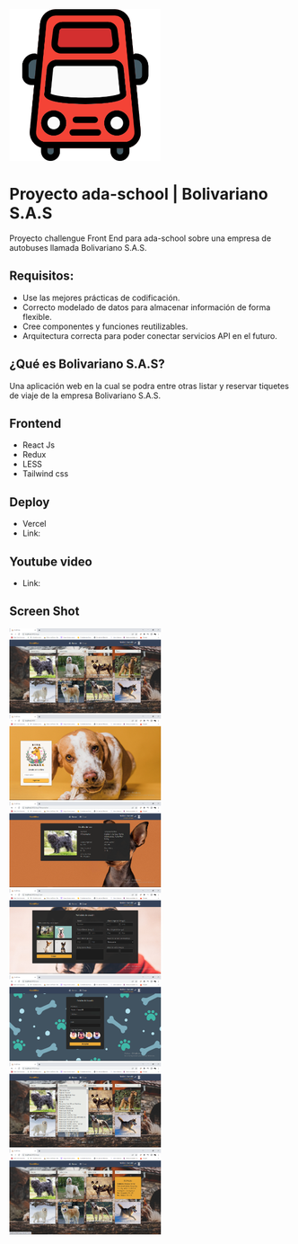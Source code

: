 <div>
    <img style="width:270px" src="https://github.com/Neider-Urbano/ada-school-bolivariano/blob/main/src/assets/images/icono.png" alt="logo"/>
</div>

# Proyecto ada-school | Bolivariano S.A.S
Proyecto challengue Front End para ada-school sobre una empresa de autobuses llamada Bolivariano S.A.S.

## Requisitos:
- Use las mejores prácticas de codificación.
- Correcto modelado de datos para almacenar información de forma flexible.
- Cree componentes y funciones reutilizables.
- Arquitectura correcta para poder conectar servicios API en el futuro.

## ¿Qué es Bolivariano S.A.S?

Una aplicación web en la cual se podra entre otras listar y reservar tiquetes de viaje de la empresa Bolivariano S.A.S.

## Frontend
- React Js
- Redux 
- LESS
- Tailwind css

## Deploy
- Vercel
- Link: 

## Youtube video
- Link: 

## Screen Shot

<div>
    <img style="width:270px" src="https://raw.githubusercontent.com/Neider-Urbano/proyectoindividual/main/client/src/images/fondos/proyecto2.png" alt="screenshot0"/>
    <img style="width:270px" src="https://raw.githubusercontent.com/Neider-Urbano/proyectoindividual/main/client/src/images/fondos/screnshot1.png" alt="screenshot1"/>
    <img style="width:270px" src="https://raw.githubusercontent.com/Neider-Urbano/proyectoindividual/main/client/src/images/fondos/screnshot2.png" alt="screenshot2"/>
    <img style="width:270px" src="https://raw.githubusercontent.com/Neider-Urbano/proyectoindividual/main/client/src/images/fondos/screnshot3.png" alt="screenshot3"/>
    <img style="width:270px" src="https://raw.githubusercontent.com/Neider-Urbano/proyectoindividual/main/client/src/images/fondos/screnshot4.png" alt="screenshot4"/>
    <img style="width:270px" src="https://raw.githubusercontent.com/Neider-Urbano/proyectoindividual/main/client/src/images/fondos/screnshot5.png" alt="screenshot5"/>
    <img style="width:270px" src="https://raw.githubusercontent.com/Neider-Urbano/proyectoindividual/main/client/src/images/fondos/screnshot6.png" alt="screenshot6"/>
</div>
